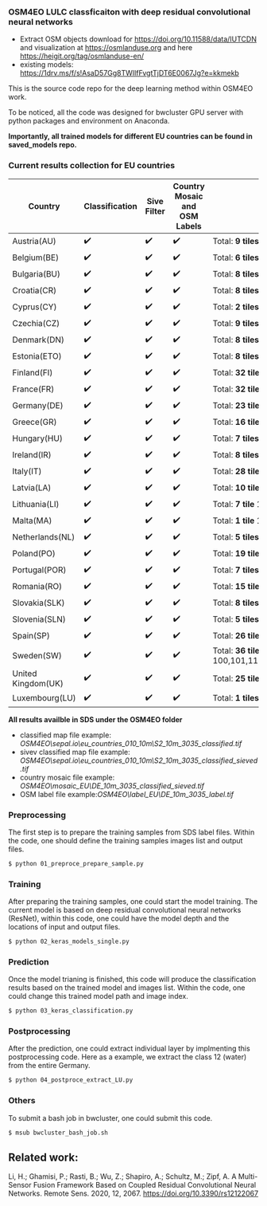 ### OSM4EO LULC classficaiton with deep residual convolutional neural networks

- Extract OSM objects download for https://doi.org/10.11588/data/IUTCDN  and visualization at https://osmlanduse.org and here https://heigit.org/tag/osmlanduse-en/
- existing models: https://1drv.ms/f/s!AsaD57Gg8TWIlfFvgtTjDT6E0067Jg?e=kkmekb 

This is the source code repo for the deep learning method within OSM4EO work.

To be noticed, all the code was designed for bwcluster GPU server with python packages and environment on Anaconda. 

**Importantly, all trained models for different EU countries can be found in saved_models repo.**

### Current results collection for EU countries


| Country | Classification | Sive Filter | Country Mosaic and OSM Labels |  Sentinel-2 Image List |
| -- | -- | -- | -- | -- |
| Austria(AU) | :heavy_check_mark:  | :heavy_check_mark: | :heavy_check_mark: | Total: **9 tiles** 085,095,107,108,122,124,138,139 |
| Belgium(BE) | :heavy_check_mark: | :heavy_check_mark: | :heavy_check_mark: | Total: **6 tiles** 065,066,072,073,078,079 |
| Bulgaria(BU) | :heavy_check_mark: | :heavy_check_mark: | :heavy_check_mark: | Total: **8 tiles** 183,184,201,202,219,220,234,235 |
| Croatia(CR) | :heavy_check_mark:| :heavy_check_mark: | :heavy_check_mark: | Total: **8 tiles** 107,121,122,136,137,150,151,152 |
| Cyprus(CY) | :heavy_check_mark: | :heavy_check_mark: | :heavy_check_mark: | Total: **2 tiles** 251,253  |
| Czechia(CZ) | :heavy_check_mark: | :heavy_check_mark: | :heavy_check_mark: | Total: **9 tiles** 109,110,123,124,125,138,140,154  |
| Denmark(DN) | :heavy_check_mark: | :heavy_check_mark: | :heavy_check_mark: | Total: **8 tiles** 089,090,099,100,111,112,113,127 |
| Estonia(ETO) | :heavy_check_mark: | :heavy_check_mark: | :heavy_check_mark: | Total: **8 tiles** 191,192,209,210,225,226,239,240 |
| Finland(FI) | :heavy_check_mark: | :heavy_check_mark: | :heavy_check_mark: | Total: **32 tiles** 174,175,176,179,192,193,194,196,197,210,211,212,213,214,215,226,227,228,229,230,231,240,241,242,243,244,245,247,248,249,250,252  |
| France(FR) | :heavy_check_mark:  | :heavy_check_mark:  | :heavy_check_mark: |Total: **32 tiles** 020,021,031,032,041,042,043,044,053,054,055,056,057,061,062,063,064,065,066,069,070,071,072,075,076,077,078,082,083,085,086,092 |
| Germany(DE) | :heavy_check_mark:  | :heavy_check_mark:  | :heavy_check_mark:  |Total: **23 tiles**  077,078,079,080,085,086,087,088,089,095,096,097,098,099,108,109,110,111,112,123,124,125,126 |
| Greece(GR) | :heavy_check_mark: | :heavy_check_mark: | :heavy_check_mark: | Total: **16 tiles** 164,165,166,180,181,182,183,198,199,200,201,216,217,218,219,232  |
| Hungary(HU) | :heavy_check_mark: | :heavy_check_mark: | :heavy_check_mark: | Total: **7 tiles** 137, 138, 152, 153, 167, 168, 186 |
| Ireland(IR) | :heavy_check_mark: | :heavy_check_mark: | :heavy_check_mark: | Total: **8 tiles** 004,005,006,011,012,013,022,023  |
| Italy(IT) | :heavy_check_mark:  | :heavy_check_mark: | :heavy_check_mark: | Total: **28 tiles** 075,076,081,082,083,084,091,092,093,094,095,102,103,104,105,106,107,108,118,119,120,121,122,133,134,135,149,150 |
| Latvia(LA) | :heavy_check_mark: | :heavy_check_mark: | :heavy_check_mark: | Total: **10 tile** 172,173,190,191,208,209,224,225,238,239 |
| Lithuania(LI) | :heavy_check_mark: | :heavy_check_mark: | :heavy_check_mark: | Total: **7 tile** 172,189,190,207,208,223,224  |
| Malta(MA) | :heavy_check_mark: | :heavy_check_mark: | :heavy_check_mark: | Total: **1 tile** 117 |
| Netherlands(NL) | :heavy_check_mark: | :heavy_check_mark: | :heavy_check_mark: | Total: **5 tiles** 066,073,074,079,080 |
| Poland(PO) | :heavy_check_mark:  | :heavy_check_mark: | :heavy_check_mark: | Total: **19 tiles** 125,126,139,140,141,142,154,155,156,157,169,170,171,187,188,189,205,206,207 |
| Portugal(POR) | :heavy_check_mark: | :heavy_check_mark: | :heavy_check_mark: | Total: **7 tiles** 000,001,002,007,008,009,018 |
| Romania(RO) | :heavy_check_mark:  | :heavy_check_mark: | :heavy_check_mark: | Total: **15 tiles** 167,168,184,185,186,202,203,204,220,221,222,235,236,237,246 |
| Slovakia(SLK) | :heavy_check_mark: | :heavy_check_mark: | :heavy_check_mark: | Total: **8 tiles** 138,139,153,154,168,169,186,187|
| Slovenia(SLN) | :heavy_check_mark: | :heavy_check_mark: | :heavy_check_mark: | Total: **5 tiles** 107,122,123,137,138 |
| Spain(SP) | :heavy_check_mark:  | :heavy_check_mark: | :heavy_check_mark: | Total: **26 tiles** 002,003,007,008,009,010,015,016,017,018,019,027,028,029,030,038,039,040,041,051,052,053,054,060,061,068 |
| Sweden(SW) | :heavy_check_mark: | :heavy_check_mark: | :heavy_check_mark: | Total: **36 tiles** 100,101,112,113,114,115,116,127,128,129,130,131,132,142,143,144,145,146,147,148,158,159,160,161,162,163,176,177,178,179,194,195,196,197,213,214 |
| United Kingdom(UK) | :heavy_check_mark: | :heavy_check_mark: | :heavy_check_mark: | Total: **25 tiles** 012,013,014,021,022,023,024,025,032,033,034,035,036,037,044,045,046,047,048,049,050,058,059,066,067 |
| Luxembourg(LU) | :heavy_check_mark: | :heavy_check_mark: | :heavy_check_mark: | Total: **1 tiles** 078 |

**All results availble in SDS under the OSM4EO folder**

- classified map file example: *OSM4EO\sepal.io\eu_countries_010_10m\S2_10m_3035_classified.tif*
- sivev classified map file example: *OSM4EO\sepal.io\eu_countries_010_10m\S2_10m_3035_classified_sieved.tif*
- country mosaic file example: *OSM4EO\mosaic_EU\DE_10m_3035_classified_sieved.tif*
- OSM label file example:*OSM4EO\label_EU\DE_10m_3035_label.tif*

### Preprocessing
 
The first step is to prepare the training samples from SDS label files. Within the code, one should define the training samples images list and output files.

```bash
$ python 01_preproce_prepare_sample.py
```

### Training

After preparing the training samples, one could start the model training. The current model is based on deep residual convolutional neural networks (ResNet), within this code, one could have the model depth and the locations of input and output files.

```bash
$ python 02_keras_models_single.py
```

### Prediction 

Once the model trianing is finished, this code will produce the classification results based on the trained model and images list. Within the code, one could change this trained model path and image index.

```bash
$ python 03_keras_classification.py
```

### Postprocessing

After the prediction, one could extract individual layer by implmenting this postprocessing code. Here as a example, we extract the class 12 (water) from the entire Germany.

```bash
$ python 04_postproce_extract_LU.py
```

### Others

To submit a bash job in bwcluster, one could submit this code.

```bash
$ msub bwcluster_bash_job.sh
```



## Related work:

Li, H.; Ghamisi, P.; Rasti, B.; Wu, Z.; Shapiro, A.; Schultz, M.; Zipf, A. A Multi-Sensor Fusion Framework Based on Coupled Residual Convolutional Neural Networks. Remote Sens. 2020, 12, 2067. https://doi.org/10.3390/rs12122067

